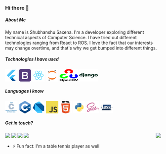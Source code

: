 ### Hi there 👋

##### About Me
My name is Shubhanshu Saxena. I'm a developer exploring different technical aspects of Computer Science. I have tried out different technologies ranging from React to ROS. I love the fact that our interests may change overtime, and that's why we get bumped into different things.

##### Technologies I have used
<img src="https://github.com/github/explore/raw/master/topics/flutter/flutter.png" width="40" height="40" />  <img src="https://github.com/github/explore/raw/master/topics/bootstrap/bootstrap.png" width="40" height="40" />  <img src="https://raw.githubusercontent.com/github/explore/80688e429a7d4ef2fca1e82350fe8e3517d3494d/topics/react/react.png" width="40" height="40" />  <img src="https://github.com/github/explore/raw/master/topics/jupyter-notebook/jupyter-notebook.png" width="40" height="40" />  <img src="https://github.com/github/explore/raw/master/topics/opencv/opencv.png" width="60" height="40" />  <img src="https://github.com/github/explore/raw/master/topics/django/django.png" width="60" height="40" /> 
 

##### Languages I know

<img src="https://github.com/github/explore/raw/master/topics/c/c.png" width="40" height="40" />  <img src="https://github.com/github/explore/raw/master/topics/cpp/cpp.png"
 width="40" height="40" />  <img src="https://github.com/github/explore/raw/master/topics/dart/dart.png"
 width="40" height="40" />  <img src="https://raw.githubusercontent.com/github/explore/80688e429a7d4ef2fca1e82350fe8e3517d3494d/topics/javascript/javascript.png"
 width="40" height="40" />  <img src="https://raw.githubusercontent.com/github/explore/80688e429a7d4ef2fca1e82350fe8e3517d3494d/topics/html/html.png"
 width="40" height="40" />  <img src="https://raw.githubusercontent.com/github/explore/80688e429a7d4ef2fca1e82350fe8e3517d3494d/topics/python/python.png"
 width="40" height="40" />  <img src="https://raw.githubusercontent.com/github/explore/80688e429a7d4ef2fca1e82350fe8e3517d3494d/topics/sass/sass.png"
 width="40" height="40" />  <img src="https://raw.githubusercontent.com/github/explore/80688e429a7d4ef2fca1e82350fe8e3517d3494d/topics/less/less.png" width="40" height="40" />  

##### Get in touch?
<a href="https://www.linkedin.com/in/shubhanshu-saxena/"><img src="https://img.icons8.com/color/48/000000/linkedin.png"/></a> <a href="https://github.com/shubhanshu02"><img src="https://img.icons8.com/color/48/000000/github.png"/></a>  <a href="mailto:shubhanshu486@gmail.com"><img src="https://img.icons8.com/color/48/000000/gmail.png"/></a>    <a href="https://www.instagram.com/shubhanshu_02"><img src="https://img.icons8.com/color/48/000000/instagram-new.png"/></a>
<img src="https://visitor-badge.laobi.icu/badge?page_id=shubhanshu02.shubhanshu02" align="right" />

- ⚡ Fun fact: I'm a table tennis player as well
<!--
**shubhanshu02/shubhanshu02** is a ✨ _special_ ✨ repository because its `README.md` (this file) appears on your GitHub profile.

Here are some ideas to get you started:

- 🔭 I’m currently working on ...
- 🌱 I’m currently learning ...
- 👯 I’m looking to collaborate on ...
- 🤔 I’m looking for help with ...
- 💬 Ask me about ...
- 📫 How to reach me: ...
- 😄 Pronouns: ...
- ⚡ Fun fact: ...
-->
